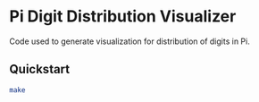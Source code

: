 
# Pi Digit Distribution Visualizer

Code used to generate visualization for distribution of digits in Pi.

## Quickstart

```sh
make
```
